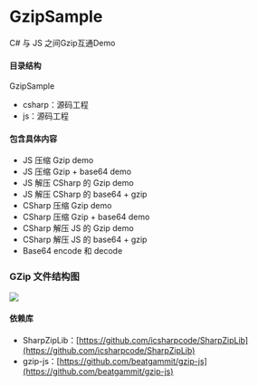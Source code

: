 # GzipSample
C# 与 JS  之间Gzip互通Demo

#### 目录结构
GzipSample
- csharp：源码工程
- js：源码工程

#### 包含具体内容
- JS 压缩 Gzip demo
- JS 压缩 Gzip + base64 demo
- JS 解压 CSharp 的 Gzip demo
- JS 解压 CSharp 的 base64 + gzip
- CSharp 压缩 Gzip demo
- CSharp 压缩 Gzip + base64 demo
- CSharp 解压 JS 的 Gzip demo
- CSharp 解压 JS 的 base64 + gzip
- Base64 encode 和 decode 

### GZip 文件结构图
![](https://cdn.jsdelivr.net/gh/aa4790139/BlogPicBed@master/img/20201217205124.jpg)

#### 依赖库
- SharpZipLib：[https://github.com/icsharpcode/SharpZipLib](https://github.com/icsharpcode/SharpZipLib)
- gzip-js：[https://github.com/beatgammit/gzip-js](https://github.com/beatgammit/gzip-js) 
